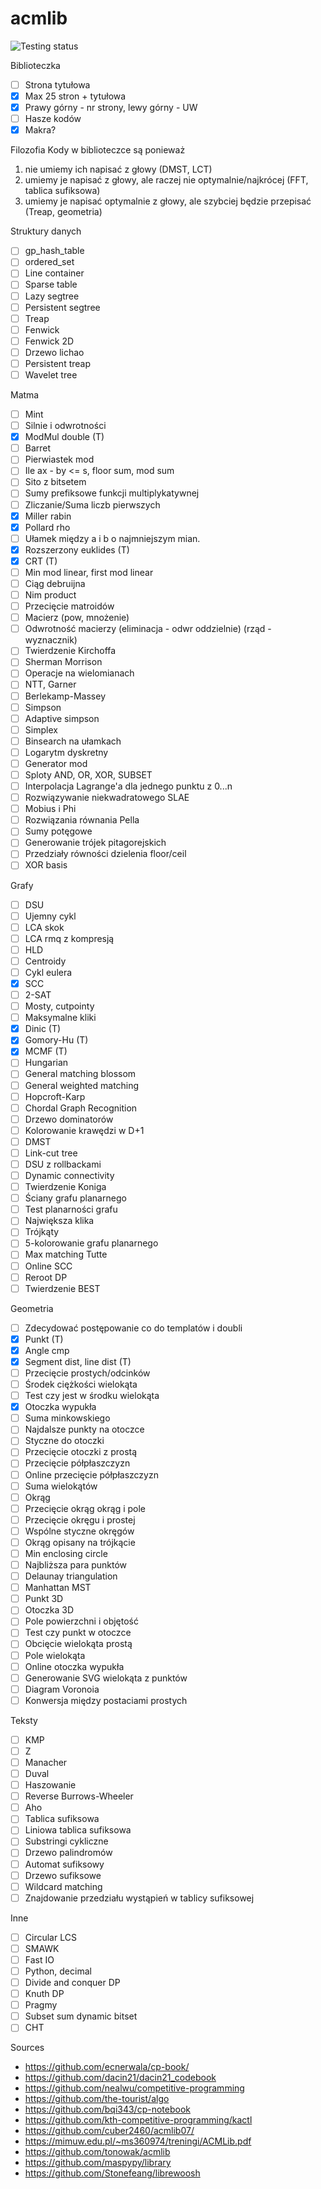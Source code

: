 # acmlib
![Testing status](https://github.com/ahsoltan/acmlib/actions/workflows/verify.yml/badge.svg)

Biblioteczka
- [ ] Strona tytułowa
- [x] Max 25 stron + tytułowa
- [x] Prawy górny - nr strony, lewy górny - UW
- [ ] Hasze kodów
- [x] Makra?

Filozofia
Kody w biblioteczce są ponieważ
1. nie umiemy ich napisać z głowy (DMST, LCT)
2. umiemy je napisać z głowy, ale raczej nie optymalnie/najkrócej (FFT, tablica sufiksowa)
3. umiemy je napisać optymalnie z głowy, ale szybciej będzie przepisać (Treap, geometria)

Struktury danych
- [ ] gp_hash_table
- [ ] ordered_set
- [ ] Line container
- [ ] Sparse table
- [ ] Lazy segtree
- [ ] Persistent segtree
- [ ] Treap
- [ ] Fenwick
- [ ] Fenwick 2D
- [ ] Drzewo lichao
- [ ] Persistent treap
- [ ] Wavelet tree

Matma
- [ ] Mint
- [ ] Silnie i odwrotności
- [x] ModMul double (T)
- [ ] Barret
- [ ] Pierwiastek mod
- [ ] Ile ax - by <= s, floor sum, mod sum
- [ ] Sito z bitsetem
- [ ] Sumy prefiksowe funkcji multiplykatywnej
- [ ] Zliczanie/Suma liczb pierwszych
- [x] Miller rabin
- [x] Pollard rho
- [ ] Ułamek między a i b o najmniejszym mian.
- [x] Rozszerzony euklides (T)
- [x] CRT (T)
- [ ] Min mod linear, first mod linear
- [ ] Ciąg debruijna
- [ ] Nim product
- [ ] Przecięcie matroidów
- [ ] Macierz (pow, mnożenie)
- [ ] Odwrotność macierzy (eliminacja - odwr oddzielnie) (rząd - wyznacznik)
- [ ] Twierdzenie Kirchoffa
- [ ] Sherman Morrison
- [ ] Operacje na wielomianach
- [ ] NTT, Garner
- [ ] Berlekamp-Massey
- [ ] Simpson
- [ ] Adaptive simpson
- [ ] Simplex
- [ ] Binsearch na ułamkach
- [ ] Logarytm dyskretny
- [ ] Generator mod
- [ ] Sploty AND, OR, XOR, SUBSET
- [ ] Interpolacja Lagrange'a dla jednego punktu z 0...n
- [ ] Rozwiązywanie niekwadratowego SLAE
- [ ] Mobius i Phi
- [ ] Rozwiązania równania Pella
- [ ] Sumy potęgowe
- [ ] Generowanie trójek pitagorejskich
- [ ] Przedziały równości dzielenia floor/ceil
- [ ] XOR basis

Grafy
- [ ] DSU
- [ ] Ujemny cykl
- [ ] LCA skok
- [ ] LCA rmq z kompresją
- [ ] HLD
- [ ] Centroidy
- [ ] Cykl eulera
- [x] SCC
- [ ] 2-SAT
- [ ] Mosty, cutpointy
- [ ] Maksymalne kliki
- [x] Dinic (T)
- [x] Gomory-Hu (T)
- [x] MCMF (T)
- [ ] Hungarian
- [ ] General matching blossom
- [ ] General weighted matching
- [ ] Hopcroft-Karp
- [ ] Chordal Graph Recognition
- [ ] Drzewo dominatorów
- [ ] Kolorowanie krawędzi w D+1
- [ ] DMST
- [ ] Link-cut tree
- [ ] DSU z rollbackami
- [ ] Dynamic connectivity
- [ ] Twierdzenie Koniga
- [ ] Ściany grafu planarnego
- [ ] Test planarności grafu
- [ ] Największa klika
- [ ] Trójkąty
- [ ] 5-kolorowanie grafu planarnego
- [ ] Max matching Tutte
- [ ] Online SCC
- [ ] Reroot DP
- [ ] Twierdzenie BEST

Geometria
- [ ] Zdecydować postępowanie co do templatów i doubli
- [x] Punkt (T)
- [x] Angle cmp
- [x] Segment dist, line dist (T)
- [ ] Przecięcie prostych/odcinków
- [ ] Środek ciężkości wielokąta
- [ ] Test czy jest w środku wielokąta
- [x] Otoczka wypukła
- [ ] Suma minkowskiego
- [ ] Najdalsze punkty na otoczce
- [ ] Styczne do otoczki
- [ ] Przecięcie otoczki z prostą
- [ ] Przecięcie półpłaszczyzn
- [ ] Online przecięcie półpłaszczyzn
- [ ] Suma wielokątów
- [ ] Okrąg
- [ ] Przecięcie okrąg okrąg i pole
- [ ] Przecięcie okręgu i prostej
- [ ] Wspólne styczne okręgów
- [ ] Okrąg opisany na trójkącie
- [ ] Min enclosing circle
- [ ] Najbliższa para punktów
- [ ] Delaunay triangulation
- [ ] Manhattan MST
- [ ] Punkt 3D
- [ ] Otoczka 3D
- [ ] Pole powierzchni i objętość
- [ ] Test czy punkt w otoczce
- [ ] Obcięcie wielokąta prostą
- [ ] Pole wielokąta
- [ ] Online otoczka wypukła
- [ ] Generowanie SVG wielokąta z punktów
- [ ] Diagram Voronoia
- [ ] Konwersja między postaciami prostych

Teksty
- [ ] KMP
- [ ] Z
- [ ] Manacher
- [ ] Duval
- [ ] Haszowanie
- [ ] Reverse Burrows-Wheeler
- [ ] Aho
- [ ] Tablica sufiksowa
- [ ] Liniowa tablica sufiksowa
- [ ] Substringi cykliczne
- [ ] Drzewo palindromów
- [ ] Automat sufiksowy
- [ ] Drzewo sufiksowe
- [ ] Wildcard matching
- [ ] Znajdowanie przedziału wystąpień w tablicy sufiksowej

Inne
- [ ] Circular LCS
- [ ] SMAWK
- [ ] Fast IO
- [ ] Python, decimal
- [ ] Divide and conquer DP
- [ ] Knuth DP
- [ ] Pragmy
- [ ] Subset sum dynamic bitset
- [ ] CHT

Sources
- https://github.com/ecnerwala/cp-book/
- https://github.com/dacin21/dacin21_codebook
- https://github.com/nealwu/competitive-programming
- https://github.com/the-tourist/algo
- https://github.com/bqi343/cp-notebook
- https://github.com/kth-competitive-programming/kactl
- https://github.com/cuber2460/acmlib07/
- https://mimuw.edu.pl/~ms360974/treningi/ACMLib.pdf
- https://github.com/tonowak/acmlib
- https://github.com/maspypy/library
- https://github.com/Stonefeang/librewoosh
